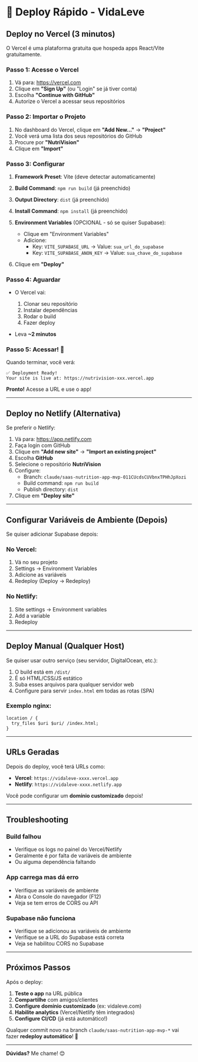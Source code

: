 # 🚀 Deploy Rápido - VidaLeve

## Deploy no Vercel (3 minutos)

O Vercel é uma plataforma gratuita que hospeda apps React/Vite gratuitamente.

### **Passo 1: Acesse o Vercel**

1. Vá para: https://vercel.com
2. Clique em **"Sign Up"** (ou "Login" se já tiver conta)
3. Escolha **"Continue with GitHub"**
4. Autorize o Vercel a acessar seus repositórios

### **Passo 2: Importar o Projeto**

1. No dashboard do Vercel, clique em **"Add New..."** → **"Project"**
2. Você verá uma lista dos seus repositórios do GitHub
3. Procure por **"NutriVision"**
4. Clique em **"Import"**

### **Passo 3: Configurar**

1. **Framework Preset**: Vite (deve detectar automaticamente)
2. **Build Command**: `npm run build` (já preenchido)
3. **Output Directory**: `dist` (já preenchido)
4. **Install Command**: `npm install` (já preenchido)

5. **Environment Variables** (OPCIONAL - só se quiser Supabase):
   - Clique em "Environment Variables"
   - Adicione:
     - Key: `VITE_SUPABASE_URL` → Value: `sua_url_do_supabase`
     - Key: `VITE_SUPABASE_ANON_KEY` → Value: `sua_chave_do_supabase`

6. Clique em **"Deploy"**

### **Passo 4: Aguardar**

- O Vercel vai:
  1. Clonar seu repositório
  2. Instalar dependências
  3. Rodar o build
  4. Fazer deploy

- Leva **~2 minutos**

### **Passo 5: Acessar!** 🎉

Quando terminar, você verá:

```
✅ Deployment Ready!
Your site is live at: https://nutrivision-xxx.vercel.app
```

**Pronto!** Acesse a URL e use o app!

---

## Deploy no Netlify (Alternativa)

Se preferir o Netlify:

1. Vá para: https://app.netlify.com
2. Faça login com GitHub
3. Clique em **"Add new site"** → **"Import an existing project"**
4. Escolha **GitHub**
5. Selecione o repositório **NutriVision**
6. Configure:
   - Branch: `claude/saas-nutrition-app-mvp-011CUcdsCUVbnxTPHhJpXozi`
   - Build command: `npm run build`
   - Publish directory: `dist`
7. Clique em **"Deploy site"**

---

## Configurar Variáveis de Ambiente (Depois)

Se quiser adicionar Supabase depois:

### **No Vercel:**
1. Vá no seu projeto
2. Settings → Environment Variables
3. Adicione as variáveis
4. Redeploy (Deploy → Redeploy)

### **No Netlify:**
1. Site settings → Environment variables
2. Add a variable
3. Redeploy

---

## Deploy Manual (Qualquer Host)

Se quiser usar outro serviço (seu servidor, DigitalOcean, etc.):

1. O build está em `/dist/`
2. É só HTML/CSS/JS estático
3. Suba esses arquivos para qualquer servidor web
4. Configure para servir `index.html` em todas as rotas (SPA)

### **Exemplo nginx:**
```nginx
location / {
  try_files $uri $uri/ /index.html;
}
```

---

## URLs Geradas

Depois do deploy, você terá URLs como:

- **Vercel**: `https://vidaleve-xxxx.vercel.app`
- **Netlify**: `https://vidaleve-xxxx.netlify.app`

Você pode configurar um **domínio customizado** depois!

---

## Troubleshooting

### **Build falhou**
- Verifique os logs no painel do Vercel/Netlify
- Geralmente é por falta de variáveis de ambiente
- Ou alguma dependência faltando

### **App carrega mas dá erro**
- Verifique as variáveis de ambiente
- Abra o Console do navegador (F12)
- Veja se tem erros de CORS ou API

### **Supabase não funciona**
- Verifique se adicionou as variáveis de ambiente
- Verifique se a URL do Supabase está correta
- Veja se habilitou CORS no Supabase

---

## Próximos Passos

Após o deploy:

1. **Teste o app** na URL pública
2. **Compartilhe** com amigos/clientes
3. **Configure domínio customizado** (ex: vidaleve.com)
4. **Habilite analytics** (Vercel/Netlify têm integrados)
5. **Configure CI/CD** (já está automático!)

Qualquer commit novo na branch `claude/saas-nutrition-app-mvp-*` vai fazer **redeploy automático**! 🎉

---

**Dúvidas?** Me chame! 😊
